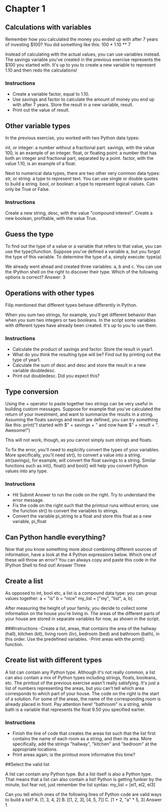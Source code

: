 # Chapter 1

## Calculations with variables

Remember how you calculated the money you ended up with after 7 years of investing $100? You did something like this:
100 * 1.10 ** 7


Instead of calculating with the actual values, you can use variables instead. The savings variable you've created in the previous exercise represents the $100 you started with. It's up to you to create a new variable to represent 1.10 and then redo the calculations!

### Instructions

- Create a variable factor, equal to 1.10.
- Use savings and factor to calculate the amount of money you end up with after 7 years. Store the result in a new variable, result.
- Print out the value of result.


## Other variable types

In the previous exercise, you worked with two Python data types:

int, or integer: a number without a fractional part. savings, with the value 100, is an example of an integer.
float, or floating point: a number that has both an integer and fractional part, separated by a point. factor, with the value 1.10, is an example of a float.

Next to numerical data types, there are two other very common data types:
str, or string: a type to represent text. You can use single or double quotes to build a string.
bool, or boolean: a type to represent logical values. Can only be True or False.

### Instructions
Create a new string, desc, with the value "compound interest".
Create a new boolean, profitable, with the value True.

## Guess the type
To find out the type of a value or a variable that refers to that value, you can use the type()function. Suppose you've defined a variable a, but you forgot the type of this variable. To determine the type of a, simply execute:
type(a)


We already went ahead and created three variables: a, b and c. You can use the IPython shell on the right to discover their type. Which of the following options is correct?
Answer: 3


## Operations with other types

Filip mentioned that different types behave differently in Python.

When you sum two strings, for example, you'll get different behavior than when you sum two integers or two booleans.
In the script some variables with different types have already been created. It's up to you to use them.

### Instructions

- Calculate the product of savings and factor. Store the result in year1.
- What do you think the resulting type will be? Find out by printing out the type of year1.
- Calculate the sum of desc and desc and store the result in a new variable doubledesc.
- Print out doubledesc. Did you expect this?

## Type conversion
Using the + operator to paste together two strings can be very useful in building custom messages.
Suppose for example that you've calculated the return of your investment, and want to summarize the results in a string. Assuming the floats savings and result are defined, you can try something like this:
print("I started with $" + savings + " and now have $" + result + ". Awesome!")


This will not work, though, as you cannot simply sum strings and floats.

To fix the error, you'll need to explicitly convert the types of your variables. More specifically, you'll need str(), to convert a value into a string. str(savings), for example, will convert the float savings to a string.
Similar functions such as int(), float() and bool() will help you convert Python values into any type.

### Instructions
- Hit Submit Answer to run the code on the right. Try to understand the error message.
- Fix the code on the right such that the printout runs without errors; use the function str() to convert the variables to strings.
- Convert the variable pi_string to a float and store this float as a new variable, pi_float

## Can Python handle everything?

Now that you know something more about combining different sources of information, have a look at the 4 Python expressions below. Which one of these will throw an error? You can always copy and paste this code in the IPython Shell to find out!
Answer Three

## Create a list

As opposed to int, bool etc, a list is a compound data type: you can group values together:
a = "is"
b = "nice"
my_list = ["my", "list", a, b]


After measuring the height of your family, you decide to collect some information on the house you're living in. The areas of the different parts of your house are stored in separate variables for now, as shown in the script.

###Instructions
-Create a list, areas, that contains the area of the hallway (hall), kitchen (kit), living room (liv), bedroom (bed) and bathroom (bath), in this order. Use the predefined variables.
-Print areas with the print() function.

## Create list with different types


A list can contain any Python type. Although it's not really common, a list can also contain a mix of Python types including strings, floats, booleans, etc.
The printout of the previous exercise wasn't really satisfying. It's just a list of numbers representing the areas, but you can't tell which area corresponds to which part of your house.
The code on the right is the start of a solution. For some of the areas, the name of the corresponding room is already placed in front. Pay attention here! "bathroom" is a string, while bath is a variable that represents the float 9.50 you specified earlier.

### Instructions
- Finish the line of code that creates the areas list such that the list first contains the name of each room as a string, and then its area. More specifically, add the strings "hallway", "kitchen" and "bedroom" at the appropriate locations.
- Print areas again; is the printout more informative this time?

##Select the valid list

A list can contain any Python type. But a list itself is also a Python type. That means that a list can also contain a list! Python is getting funkier by the minute, but fear not, just remember the list syntax:
my_list = [el1, el2, el3]


Can you tell which ones of the following lines of Python code are valid ways to build a list?
A. [1, 3, 4, 2]
B. [[1, 2, 3], [4, 5, 7]]
C. [1 + 2, "a" * 5, 3]
Answer 1

